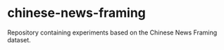 # chinese-news-framing
Repository containing experiments based on the Chinese News Framing dataset.
